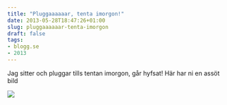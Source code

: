 ```yaml
---
title: "Pluggaaaaaar, tenta imorgon!"
date: 2013-05-28T18:47:26+01:00
slug: pluggaaaaaar-tenta-imorgon
draft: false
tags:
- blogg.se
- 2013
---
```

Jag sitter och pluggar tills tentan imorgon, går hyfsat! Här har ni en assöt bild

![](/assets/images/blogg.se/cookiiies_51a4df9addf2b35bbd0b316a.jpg)